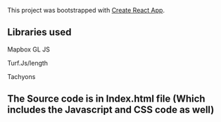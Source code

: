This project was bootstrapped with [Create React App](https://github.com/facebook/create-react-app).

## Libraries used

Mapbox GL JS

Turf.Js/length

Tachyons

## The Source code is in Index.html file (Which includes the Javascript and CSS code as well)

